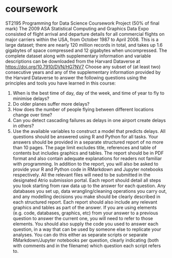 # coursework
ST2195 Programming for Data Science
Coursework Project (50% of final mark)
The 2009 ASA Statistical Computing and Graphics Data Expo consisted of flight arrival and departure details for all commercial flights on major carriers within the USA, from October 1987 to April 2008. This is a large dataset; there are nearly 120 million records in total, and takes up 1.6 gigabytes of space compressed and 12 gigabytes when uncompressed. The complete dataset along with supplementary information and variable descriptions can be downloaded from the Harvard Dataverse at https://doi.org/10.7910/DVN/HG7NV7
Choose any subset of (at least two) consecutive years and any of the supplementary information provided by the Harvard Dataverse to answer the following questions using the principles and tools you have learned in this course:
1. When is the best time of day, day of the week, and time of year to fly to minimise delays?
2. Do older planes suffer more delays?
3. How does the number of people flying between different locations change over time?
4. Can you detect cascading failures as delays in one airport create delays in others?
5. Use the available variables to construct a model that predicts delays.
All questions should be answered using R and Python for all tasks.
Your answers should be provided in a separate structured report of no more than 10 pages. The page limit excludes title, references and table of contents but includes graphics and tables. The report should be in PDF format and also contain adequate explanations for readers not familiar with programming. In addition to the report, you will also be asked to provide your R and Python code in RMarkdown and Jupyter notebooks respectively. All the relevant files will need to be submitted in the designated Atrio submission portal.
Each report should detail all steps you took starting from raw data up to the answer for each question. Any databases you set up, data wrangling/cleaning operations you carry out, and any modelling decisions you make should be clearly described in each structured report. Each report should also include any relevant graphics and tables as part of the answer.
If you are using elements (e.g. code, databases, graphics, etc) from your answer to a previous question to answer the current one, you will need to refer to those elements.
You should also supply the code you used to answer each question, in a way that can be used by someone else to replicate your analyses. You can do this either as separate scripts or separate RMarkdown/Jupyter notebooks per question, clearly indicating (both with comments and in the filename) which question each script refers to.
